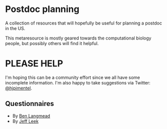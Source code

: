 # Postdoc planning

A collection of resources that will hopefully be useful for planning a postdoc
in the US.

This metaresource is mostly geared towards the computational biology people,
but possibly others will find it helpful.

# PLEASE HELP

I'm hoping this can be a community effort since we all have some incomplete
information. I'm also happy to take suggestions via Twitter:
[@hjpimentel](https://twitter.com/hjpimentel).

## Questionnaires

- By [Ben Langmead](https://github.com/BenLangmead/langmead-lab/blob/master/postdoc_questionnaire.md)
- By [Jeff Leek](https://github.com/jtleek/careerplanning)
